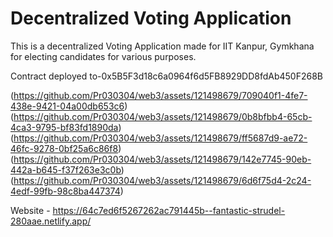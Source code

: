 # Decentralized Voting Application 

This is a decentralized Voting Application made for IIT Kanpur, Gymkhana for electing candidates for various purposes.

Contract deployed to-0x5B5F3d18c6a0964f6d5FB8929DD8fdAb450F268B

(https://github.com/Pr030304/web3/assets/121498679/709040f1-4fe7-438e-9421-04a00db653c6)
(https://github.com/Pr030304/web3/assets/121498679/0b8bfbb4-65cb-4ca3-9795-bf83fd1890da)
(https://github.com/Pr030304/web3/assets/121498679/ff5687d9-ae72-46fc-9278-0bf25a6c86f8)
(https://github.com/Pr030304/web3/assets/121498679/142e7745-90eb-442a-b645-f37f263e3c0b)
(https://github.com/Pr030304/web3/assets/121498679/6d6f75d4-2c24-4edf-99fb-98c8ba447374)


Website - https://64c7ed6f5267262ac791445b--fantastic-strudel-280aae.netlify.app/

